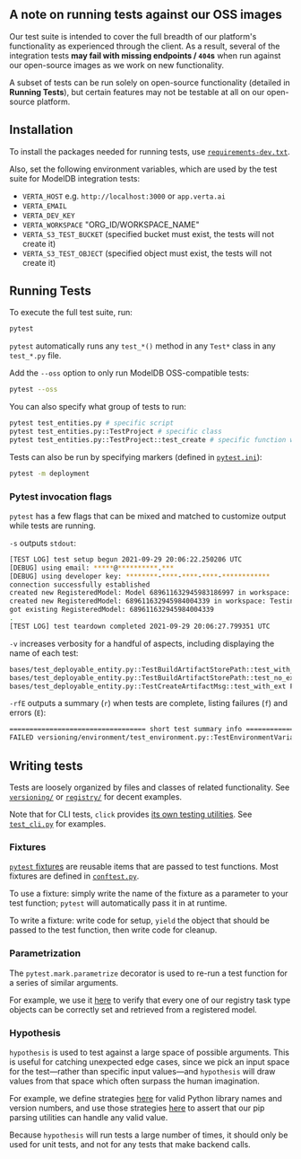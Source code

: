 ## A note on running tests against our OSS images

Our test suite is intended to cover the full breadth of our platform's functionality as experienced through the client. As a result, several of the integration tests **may fail with missing endpoints / `404`s** when run against our open-source images as we work on new functionality.

A subset of tests can be run solely on open-source functionality (detailed in **Running Tests**), but certain features may not be testable at all on our open-source platform.

## Installation

To install the packages needed for running tests, use [`requirements-dev.txt`](../requirements-dev.txt).

Also, set the following environment variables, which are used by the test suite for ModelDB integration tests:
- `VERTA_HOST` e.g. `http://localhost:3000` or `app.verta.ai`
- `VERTA_EMAIL`
- `VERTA_DEV_KEY`
- `VERTA_WORKSPACE` "ORG_ID/WORKSPACE_NAME"
- `VERTA_S3_TEST_BUCKET` (specified bucket must exist, the tests will not create it)
- `VERTA_S3_TEST_OBJECT` (specified object must exist, the tests will not create it)

## Running Tests

To execute the full test suite, run:
```bash
pytest
```
`pytest` automatically runs any `test_*()` method in any `Test*` class in any `test_*.py` file.

Add the `--oss` option to only run ModelDB OSS-compatible tests:
```bash
pytest --oss
```

You can also specify what group of tests to run:
```bash
pytest test_entities.py # specific script
pytest test_entities.py::TestProject # specific class
pytest test_entities.py::TestProject::test_create # specific function within specific class
```

Tests can also be run by specifying markers (defined in [`pytest.ini`](pytest.ini)):
```bash
pytest -m deployment
```

### Pytest invocation flags

`pytest` has a few flags that can be mixed and matched to customize output while tests are running.

`-s` outputs `stdout`:

```bash
[TEST LOG] test setup begun 2021-09-29 20:06:22.250206 UTC
[DEBUG] using email: *****@**********.***
[DEBUG] using developer key: ********-****-****-****-************
connection successfully established
created new RegisteredModel: Model 689611632945983186997 in workspace: Testing
created new RegisteredModel: 689611632945984004339 in workspace: Testing
got existing RegisteredModel: 689611632945984004339
.
[TEST LOG] test teardown completed 2021-09-29 20:06:27.799351 UTC
```

`-v` increases verbosity for a handful of aspects, including displaying the name of each test:

```bash
bases/test_deployable_entity.py::TestBuildArtifactStorePath::test_with_ext PASSED                [ 33%]
bases/test_deployable_entity.py::TestBuildArtifactStorePath::test_no_ext PASSED                  [ 66%]
bases/test_deployable_entity.py::TestCreateArtifactMsg::test_with_ext PASSED                     [100%]
```

`-rfE` outputs a summary (`r`) when tests are complete, listing failures (`f`) and errors (`E`):

```bash
================================== short test summary info ===================================
FAILED versioning/environment/test_environment.py::TestEnvironmentVariables::test_empty[None]
```

## Writing tests

Tests are loosely organized by files and classes of related functionality. See [`versioning/`](https://github.com/VertaAI/modeldb/tree/main/client/verta/tests/versioning) or [`registry/`](https://github.com/VertaAI/modeldb/tree/main/client/verta/tests/registry) for decent examples.

Note that for CLI tests, `click` provides [its own testing utilities](https://click.palletsprojects.com/en/7.x/testing/). See [`test_cli.py`](test_cli.py) for examples.

### Fixtures

[`pytest` fixtures](https://docs.pytest.org/en/stable/fixture.html) are reusable items that are passed to test functions.
Most fixtures are defined in [`conftest.py`](conftest.py).

To use a fixture: simply write the name of the fixture as a parameter to your test function; `pytest` will automatically pass it in at runtime.

To write a fixture: write code for setup, `yield` the object that should be passed to the test function, then write code for cleanup.

### Parametrization

The `pytest.mark.parametrize` decorator is used to re-run a test function for a series of similar arguments.

For example, we use it [here](https://github.com/VertaAI/modeldb/blob/b1c0106/client/verta/tests/registry/test_model.py#L137-L150) to verify that every one of our registry task type objects can be correctly set and retrieved from a registered model.

### Hypothesis

`hypothesis` is used to test against a large space of possible arguments. This is useful for catching unexpected edge cases, since we pick an input space for the test—rather than specific input values—and `hypothesis` will draw values from that space which often surpass the human imagination.

For example, we define strategies [here](https://github.com/VertaAI/modeldb/blob/b1c0106/client/verta/tests/test_utils/test_pip_requirements.py#L21-L35) for valid Python library names and version numbers, and use those strategies [here](https://github.com/VertaAI/modeldb/blob/b1c0106/client/verta/tests/test_utils/test_pip_requirements.py#L151-L166) to assert that our pip parsing utilities can handle any valid value.

Because `hypothesis` will run tests a large number of times, it should only be used for unit tests, and not for any tests that make backend calls.
